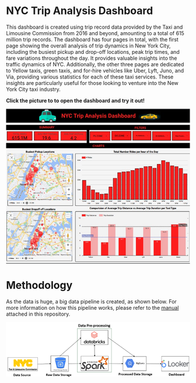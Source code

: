 # NYC Trip Analysis Dashboard

This dashboard is created using trip record data provided by the Taxi and Limousine Commission from 2016 and beyond, amounting to a total of 615 million trip records. The dashboard has four pages in total, with the first page showing the overall analysis of trip dynamics in New York City, including the busiest pickup and drop-off locations, peak trip times, and fare variations throughout the day. It provides valuable insights into the traffic dynamics of NYC. Additionally, the other three pages are dedicated to Yellow taxis, green taxis, and for-hire vehicles like Uber, Lyft, Juno, and Via, providing various statistics for each of these taxi services. These insights are particularly useful for those looking to venture into the New York City taxi industry.

**Click the picture to to open the dashboard and try it out!**

[![Alt Text](trip_analysis.jpg)]([https://lookerstudio.google.com/s/upLkGSn01jY](https://github.com/divisha-sunny/NYC-Trip-Analysis/blob/b6a8fd23bf3d43f39747e5c8e3161f89bff33dd5/NycTripDataAnalysis%20(5).pdf))

# Methodology

As the data is huge, a big data pipeline is created, as shown below. For more information on how this pipeline works, please refer to the [manual](https://github.com/divisha-sunny/NYC-Trip-Analysis/blob/master/Manual.docx) attached in this repository.

![Alt Text](BigData_Pipeline.png)
